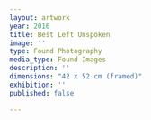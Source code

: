```yaml
---
layout: artwork
year: 2016
title: Best Left Unspoken
image: ''
type: Found Photography
media_type: Found Images
description: ''
dimensions: "​42 x 52 cm (framed)"
exhibition: ''
published: false

---
```

